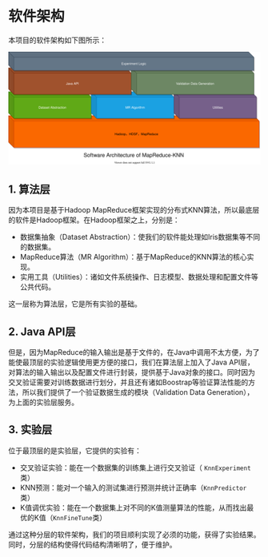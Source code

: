 # 软件架构

本项目的软件架构如下图所示：

<img src="../figure/architecture.drawio.svg" style="zoom:50%;" />

## 1. 算法层

因为本项目是基于Hadoop MapReduce框架实现的分布式KNN算法，所以最底层的软件是Hadoop框架。在Hadoop框架之上，分别是：

- 数据集抽象（Dataset Abstraction）：使我们的软件能处理如Iris数据集等不同的数据集。
- MapReduce算法（MR Algorithm）：基于MapReduce的KNN算法的核心实现。
- 实用工具（Utilities）：诸如文件系统操作、日志模型、数据处理和配置文件等公共代码。

这一层称为算法层，它是所有实验的基础。


## 2. Java API层

但是，因为MapReduce的输入输出是基于文件的，在Java中调用不太方便，为了能使最顶层的实验逻辑使用更方便的接口，我们在算法层上加入了Java API层，对算法的输入输出以及配置文件进行封装，提供基于Java对象的接口。同时因为交叉验证需要对训练数据进行划分，并且还有诸如Boostrap等验证算法性能的方法，所以我们提供了一个验证数据生成的模块（Validation Data Generation），为上面的实验层服务。


## 3. 实验层

位于最顶层的是实验层，它提供的实验有：

- 交叉验证实验：能在一个数据集的训练集上进行交叉验证（ `KnnExperiment`类）
- KNN预测：能对一个输入的测试集进行预测并统计正确率（`KnnPredictor`类）
- K值调优实验：能在一个数据集上对不同的K值测量算法的性能，从而找出最优的K值（`KnnFineTune`类）

通过这种分层的软件架构，我们的项目顺利实现了必须的功能，获得了实验结果。同时，分层的结构使得代码结构清晰明了，便于维护。
